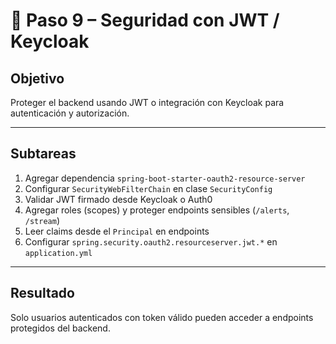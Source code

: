 # 🔐 Paso 9 – Seguridad con JWT / Keycloak

## Objetivo

Proteger el backend usando JWT o integración con Keycloak para autenticación y autorización.

---

## Subtareas

1. Agregar dependencia `spring-boot-starter-oauth2-resource-server`
2. Configurar `SecurityWebFilterChain` en clase `SecurityConfig`
3. Validar JWT firmado desde Keycloak o Auth0
4. Agregar roles (scopes) y proteger endpoints sensibles (`/alerts`, `/stream`)
5. Leer claims desde el `Principal` en endpoints
6. Configurar `spring.security.oauth2.resourceserver.jwt.*` en `application.yml`

---

## Resultado

Solo usuarios autenticados con token válido pueden acceder a endpoints protegidos del backend.